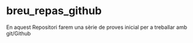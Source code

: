 # breu_repas_github
En aquest Repositori farem una sèrie de proves inicial per a treballar amb git/Github
